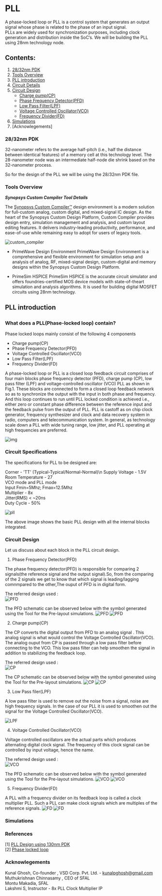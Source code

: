 # PLL 
 A phase-locked loop or PLL is a control system that generates an output signal whose phase is related to the phase of an input signal. \
 PLLs are widely used for synchronization purposes, including clock generation and distribution inside the SoC’s.
 We will be building the PLL using 28nm
 technology node.
 
 
 <h2> Contents: </h2>

1. [28/32nm PDK](#28/32nm-PDK)
2. [Tools Overview](#Tool-Overview)
3. [PLL introduction](#PLL-introduction)
4. [Circuit Details](#Circuit-Details)
5. [Circuit Design](#Circuit-Design)  
    - [Charge pump(CP)](#Charge-pump(CP))
    - [Phase Frequency Detector(PFD)](#Phase-Frequency-Detector(PFD))
    - [Low Pass Filter(LPF)](#Low-Pass-Filter(LPF))
    - [Voltage Controlled Oscillator(VCO)](#Voltage-Controlled-Oscillator(VCO))
    - [Frequency Divider(FD)](#Frequency-Divider(FD))
6. [Simulations](#Simulations)
7. [Acknowlegements]

 
 
 
 ### 28/32nm PDK
  32-nanometer refers to the average half-pitch (i.e., half the distance between identical features) of a memory cell at this technology level.  The 28-nanometer node was an intermediate half-node die shrink based on the 32-nanometer process.
  
  So for the design of the PLL we will be using the 28/32nm PDK file.


### Tools Overview 

***Synopsys Custom Compiler Tool Details***

The [Synopsys Custom Compiler™](https://www.synopsys.com/implementation-and-signoff/custom-design-platform/custom-compiler.html) design environment is a modern solution for full-custom analog, custom digital, and mixed-signal IC design. As the heart of the Synopsys Custom Design Platform, Custom Compiler provides design entry, simulation management and analysis, and custom layout editing features. It delivers industry-leading productivity, performance, and ease-of-use while remaining easy to adopt for users of legacy tools.
 
 ![custom_compiler](https://github.com/bharath19-gs/6T_SRAM_CELL/blob/main/6T_SRAM/custom_compiler.png)
 
 - PrimeWave Design Environment
 PrimeWave Design Environment is a comprehensive and flexible environment for simulation setup and analysis of analog, RF, mixed-signal design, custom-digital and memory designs within the Synopsys Custom Design Platform.

- PrimeSim HSPICE
 PrimeSim HSPICE is the accurate circuit simulator and offers foundries-certified MOS device models with state-of-theart simulation and analysis algorithms. It is used for building digital MOSFET circuits using 28nm technology.
 
 

<h2> PLL introduction <h2>

 ### What does a PLL(Phase-locked loop) contain?
  
 Phase locked loops mainly consist of the following 4 components 
  - Charge pump(CP)
  - Phase Frequency Detector(PFD)
  - Voltage Controlled Oscillator(VCO)
  - Low Pass Filter(LPF) 
  - Frequency Divider(FD)
 
 
  A phase-locked loop or PLL is a closed loop feedback circuit comprises of four main blocks phase frequency detector (PFD), charge pump (CP), low pass filter (LPF) and voltage-controlled oscillator (VCO) PLL as shown in Fig.1. These blocks are connected to form a closed loop feedback network so as to synchronize the output with the input in both phase and frequency. And this loop continues to run until PLL locked condition is achieved i.e., either zero or constant phase difference between the reference input and the feedback pulse from the output of PLL. PLL is castoff as on chip clock generator, frequency synthesizer and clock and data recovery system in radio, computers and telecommunication system. In general, as technology scale down a PLL with wide tuning range, low jitter, and PLL operating at high frequencies are preferred.
  
  ![img](https://github.com/bharath19-gs/avsdpll28nm/blob/main/pll_images/PLL.png)
  
### Circuit Specifications

The specifications for PLL to be designed are:

Corner - 'TT' (Typical-Typical/Normal-Normal)\n
Supply Voltage - 1.5V<br />
Room Temperature - 27<br />
VCO mode and PLL mode<br />
Input Fmin=5Mhz; Fmax=12.5Mhz<br />
Multiplier - 8x<br />
Jitter(RMS) < ~20ns<br />
Duty Cycle - 50%<br />
 
![pll](https://github.com/bharath19-gs/avsdpll28nm/blob/main/pll_images/PLL_final.png)

The above image shows the basic PLL design with all the internal blocks integrated.

### Circuit Design 
 Let us discuss about each block in the PLL circuit design.

  1. Phase Frequency Detector(PFD)

 The phase frequency detector(PFD) is responsible for comparing 2 signals(the reference signal and the output signal).So, from the comparing of the 2 signals we get to know that which signal is leading/lagging comnmpared to the other,The ouput of PFD is in digital form.
 
 The referred design used : </br>
 ![PFD](https://github.com/bharath19-gs/avsdpll28nm/blob/main/pll_images/PFD.png)
 
 The PFD schematic can be observed below with the symbol generated using the Tool for the Pre-layout simulations.
 ![PFD](https://github.com/bharath19-gs/avsdpll28nm/blob/main/pll_images/Phase_detector_schematic.png)
 ![PFD](https://github.com/bharath19-gs/avsdpll28nm/blob/main/pll_images/Phase_detector_symbol.png)
 
 2. Charge pump(CP)
 
 The CP converts the digital output from PFD to an analog signal . This analog signal is what would control the Voltage Controlled Oscillator(VCO). The analog ouput from CP is passed through a low pass filter before connecting to the VCO. This low pass filter can help smoothen the signal in addition to stabilizing the feedback loop.
 
  The referred design used : </br>
 ![CP](https://github.com/bharath19-gs/avsdpll28nm/blob/main/pll_images/CP.png)
 
 
 The CP schematic can be observed below with the symbol generated using the Tool for the Pre-layout simulations.
![CP](https://github.com/bharath19-gs/avsdpll28nm/blob/main/pll_images/Charge_pump_schematic.png)
 ![CP](https://github.com/bharath19-gs/avsdpll28nm/blob/main/pll_images/Charge_pump_symbol.png)

 

 3. Low Pass filer(LPF)
 
 A low pass filter is used to remove out the noise from a signal, noise are high frequency signals.
  In the case of our PLL it is used to smoothen out the signal for the Voltage Controlled Oscillator(VCO).
  
 ![LPF](https://github.com/bharath19-gs/avsdpll28nm/blob/main/pll_images/Low_pass_filter.png)
 
 4. Voltage Controlled Oscillator(VCO)
 
  Voltage controlled oscillators are the actual parts which produces alternating digital clock signal. The frequency of this clock signal can be controlled by input voltage, hence the name.
  
   The referred design used : </br>
 ![VCO](https://github.com/bharath19-gs/avsdpll28nm/blob/main/pll_images/VCO.png)
 
  The PFD schematic can be observed below with the symbol generated using the Tool for the Pre-layout simulations.
 ![VCO](https://github.com/bharath19-gs/avsdpll28nm/blob/main/pll_images/VCO_schematic.png)
 ![VCO](https://github.com/bharath19-gs/avsdpll28nm/blob/main/pll_images/VCO_symbol.png)

 
 
 5. Frequency Divider(FD)
 
  A PLL with a frequency divider on its feedback loop is called a clock multiplier PLL. Such a PLL can make clock signals which are multiples of the reference signals.
   ![FD](https://github.com/bharath19-gs/avsdpll28nm/blob/main/pll_images/Freq_divider_schematic.png)
 ![FD](https://github.com/bharath19-gs/avsdpll28nm/blob/main/pll_images/Freq_divider_symbol.png)



### Simulations




### References 
[1] [PLL Design using 130nm PDK](#https://github.com/lakshmi-sathi/avsdpll_1v8) </br>
[2] [Phase locked loop](#https://github.com/ShubhamTomar9675/Phase_Locked_Loop) </br>



### Acknowlegements

Kunal Ghosh, Co-founder , VSD Corp. Pvt. Ltd. - kunalpghosh@gmail.com </br>
Muthukrishnan Chinnasamy , CEO of SFAL </br>
Montu Makadia, SFAL </br>
Lakshmi S, Instructor - 8x PLL Clock Multiplier IP </br>



